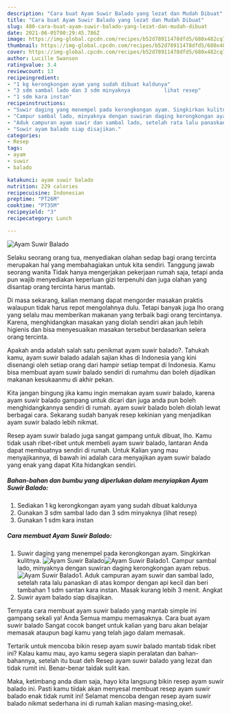 ```yaml
---
description: "Cara buat Ayam Suwir Balado yang lezat dan Mudah Dibuat"
title: "Cara buat Ayam Suwir Balado yang lezat dan Mudah Dibuat"
slug: 480-cara-buat-ayam-suwir-balado-yang-lezat-dan-mudah-dibuat
date: 2021-06-05T00:29:45.786Z
image: https://img-global.cpcdn.com/recipes/b52d78911478dfd5/680x482cq70/ayam-suwir-balado-foto-resep-utama.jpg
thumbnail: https://img-global.cpcdn.com/recipes/b52d78911478dfd5/680x482cq70/ayam-suwir-balado-foto-resep-utama.jpg
cover: https://img-global.cpcdn.com/recipes/b52d78911478dfd5/680x482cq70/ayam-suwir-balado-foto-resep-utama.jpg
author: Lucille Swanson
ratingvalue: 3.4
reviewcount: 13
recipeingredient:
- "1 kg kerongkongan ayam yang sudah dibuat kaldunya"
- "3 sdm sambal lado dan 3 sdm minyaknya           lihat resep"
- "1 sdm kara instan"
recipeinstructions:
- "Suwir daging yang menempel pada kerongkongan ayam. Singkirkan kulitnya."
- "Campur sambal lado, minyaknya dengan suwiran daging kerongkongan ayam rebus."
- "Aduk campuran ayam suwir dan sambal lado, setelah rata lalu panaskan di atas kompor dengan api kecil dan beri tambahan 1 sdm santan kara instan. Masak kurang lebih 3 menit. Angkat"
- "Suwir ayam balado siap disajikan."
categories:
- Resep
tags:
- ayam
- suwir
- balado

katakunci: ayam suwir balado 
nutrition: 229 calories
recipecuisine: Indonesian
preptime: "PT26M"
cooktime: "PT35M"
recipeyield: "3"
recipecategory: Lunch

---
```



![Ayam Suwir Balado](https://img-global.cpcdn.com/recipes/b52d78911478dfd5/680x482cq70/ayam-suwir-balado-foto-resep-utama.jpg)

Selaku seorang orang tua, menyediakan olahan sedap bagi orang tercinta merupakan hal yang membahagiakan untuk kita sendiri. Tanggung jawab seorang  wanita Tidak hanya mengerjakan pekerjaan rumah saja, tetapi anda pun wajib menyediakan keperluan gizi terpenuhi dan juga olahan yang disantap orang tercinta harus mantab.

Di masa  sekarang, kalian memang dapat mengorder masakan praktis walaupun tidak harus repot mengolahnya dulu. Tetapi banyak juga lho orang yang selalu mau memberikan makanan yang terbaik bagi orang tercintanya. Karena, menghidangkan masakan yang diolah sendiri akan jauh lebih higienis dan bisa menyesuaikan masakan tersebut berdasarkan selera orang tercinta. 



Apakah anda adalah salah satu penikmat ayam suwir balado?. Tahukah kamu, ayam suwir balado adalah sajian khas di Indonesia yang kini disenangi oleh setiap orang dari hampir setiap tempat di Indonesia. Kamu bisa membuat ayam suwir balado sendiri di rumahmu dan boleh dijadikan makanan kesukaanmu di akhir pekan.

Kita jangan bingung jika kamu ingin memakan ayam suwir balado, karena ayam suwir balado gampang untuk dicari dan juga anda pun boleh menghidangkannya sendiri di rumah. ayam suwir balado boleh diolah lewat berbagai cara. Sekarang sudah banyak resep kekinian yang menjadikan ayam suwir balado lebih nikmat.

Resep ayam suwir balado juga sangat gampang untuk dibuat, lho. Kamu tidak usah ribet-ribet untuk membeli ayam suwir balado, lantaran Anda dapat membuatnya sendiri di rumah. Untuk Kalian yang mau menyajikannya, di bawah ini adalah cara menyajikan ayam suwir balado yang enak yang dapat Kita hidangkan sendiri.

<!--inarticleads1-->

##### Bahan-bahan dan bumbu yang diperlukan dalam menyiapkan Ayam Suwir Balado:

1. Sediakan 1 kg kerongkongan ayam yang sudah dibuat kaldunya
1. Gunakan 3 sdm sambal lado dan 3 sdm minyaknya           (lihat resep)
1. Gunakan 1 sdm kara instan




<!--inarticleads2-->

##### Cara membuat Ayam Suwir Balado:

1. Suwir daging yang menempel pada kerongkongan ayam. Singkirkan kulitnya.
<img src="https://img-global.cpcdn.com/steps/f4649e3fa840869b/160x128cq70/ayam-suwir-balado-langkah-memasak-1-foto.jpg" alt="Ayam Suwir Balado"><img src="https://img-global.cpcdn.com/steps/dc9a35ac0f097523/160x128cq70/ayam-suwir-balado-langkah-memasak-1-foto.jpg" alt="Ayam Suwir Balado">1. Campur sambal lado, minyaknya dengan suwiran daging kerongkongan ayam rebus.
<img src="https://img-global.cpcdn.com/steps/518ca1115e3d4afc/160x128cq70/ayam-suwir-balado-langkah-memasak-2-foto.jpg" alt="Ayam Suwir Balado">1. Aduk campuran ayam suwir dan sambal lado, setelah rata lalu panaskan di atas kompor dengan api kecil dan beri tambahan 1 sdm santan kara instan. Masak kurang lebih 3 menit. Angkat
1. Suwir ayam balado siap disajikan.




Ternyata cara membuat ayam suwir balado yang mantab simple ini gampang sekali ya! Anda Semua mampu memasaknya. Cara buat ayam suwir balado Sangat cocok banget untuk kalian yang baru akan belajar memasak ataupun bagi kamu yang telah jago dalam memasak.

Tertarik untuk mencoba bikin resep ayam suwir balado mantab tidak ribet ini? Kalau kamu mau, ayo kamu segera siapin peralatan dan bahan-bahannya, setelah itu buat deh Resep ayam suwir balado yang lezat dan tidak rumit ini. Benar-benar taidak sulit kan. 

Maka, ketimbang anda diam saja, hayo kita langsung bikin resep ayam suwir balado ini. Pasti kamu tiidak akan menyesal membuat resep ayam suwir balado enak tidak rumit ini! Selamat mencoba dengan resep ayam suwir balado nikmat sederhana ini di rumah kalian masing-masing,oke!.

